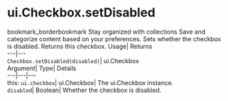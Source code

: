  
#  ui.Checkbox.setDisabled 
bookmark_borderbookmark Stay organized with collections  Save and categorize content based on your preferences. 
Sets whether the checkbox is disabled. 
Returns this checkbox.
Usage| Returns  
---|---  
`Checkbox.setDisabled(disabled)`| ui.Checkbox  
Argument| Type| Details  
---|---|---  
this: `ui.checkbox`| ui.Checkbox| The ui.Checkbox instance.  
`disabled`| Boolean| Whether the checkbox is disabled.  
